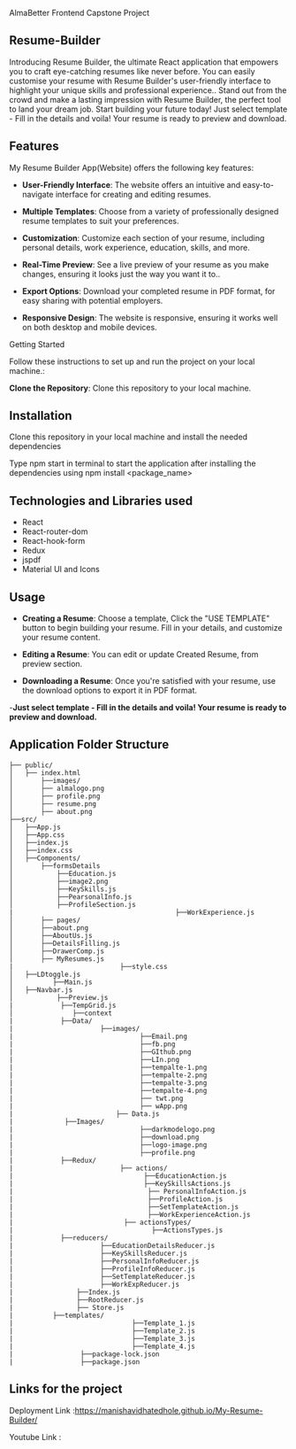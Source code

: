AlmaBetter Frontend Capstone Project


## Resume-Builder

Introducing Resume Builder, the ultimate React application that empowers you to craft eye-catching resumes like never before. You can easily customise your resume with Resume Builder's user-friendly interface to highlight your unique skills and professional experience..
Stand out from the crowd and make a lasting impression with Resume Builder, the perfect tool to land your dream job. Start building your future today!
Just select template - Fill in the details and voila! Your resume is ready to preview and download.

## Features

My Resume Builder App(Website) offers the following key features:

- **User-Friendly Interface**: The website offers an intuitive and easy-to-navigate interface for creating and editing resumes.

- **Multiple Templates**: Choose from a variety of professionally designed resume templates to suit your preferences.

- **Customization**: Customize each section of your resume, including personal details, work experience, education, skills, and more.

- **Real-Time Preview**: See a live preview of your resume as you make changes, ensuring it looks just the way you want it to..
  
- **Export Options**: Download your completed resume in PDF format, for easy sharing with potential employers.

- **Responsive Design**: The website is responsive, ensuring it works well on both desktop and mobile devices.

Getting Started

Follow these instructions to set up and run the project on your local machine.:

**Clone the Repository**: Clone this repository to your local machine.

 ## Installation
Clone this repository in your local machine and install the needed dependencies

Type npm start in terminal to start the application after installing the dependencies using npm install <package_name>

 ## Technologies and Libraries used
- React
- React-router-dom
- React-hook-form
- Redux
- jspdf
- Material UI and Icons
 
   
## Usage

- **Creating a Resume**: Choose a template, Click the "USE TEMPLATE" button to begin building your resume. Fill in your details, and customize your resume content.

- **Editing a Resume**: You can edit or update Created Resume, from preview section.

- **Downloading a Resume**: Once you're satisfied with your resume, use the download options to export it in PDF format.

-**Just select template - Fill in the details and voila! Your resume is ready to preview and download.** 

## Application Folder Structure
```
├── public/
│	├── index.html
│    	├──images/
│		├── almalogo.png
│		├── profile.png
│		├── resume.png
│		├── about.png	
├──src/
│	├──App.js
│	├──App.css
│	├──index.js
│	├──index.css
│	├──Components/
│		├──formsDetails
│			├──Education.js
│			├──image2.png
│			├──KeySkills.js
│			├──PearsonalInfo.js
│			├──ProfileSection.js
|                                         ├──WorkExperience.js
│   	├── pages/
│		├──about.png
│		├──AboutUs.js
│		├──DetailsFilling.js
│		├──DrawerComp.js
│		├── MyResumes.js
|                           ├──style.css
│	├──LDtoggle.js
│          ├──Main.js
│	├──Navbar.js
│           ├──Preview.js
|            ├──TempGrid.js
│	            ├──context
|            ├──Data/
|                      ├──images/
|                                ├──Email.png
|                                ├──fb.png
|                                ├──GIthub.png
|                                ├──LIn.png
|                                ├──tempalte-1.png
|                                ├──tempalte-2.png
|                                ├──tempalte-3.png
|                                ├──tempalte-4.png
|                                ├── twt.png
|                                ├── wApp.png
|                          ├── Data.js
|             ├──Images/
|                                ├──darkmodelogo.png
|                                ├──download.png
|                                ├──logo-image.png
|                                ├──profile.png
|            ├──Redux/
|                           ├── actions/
|                                 ├──EducationAction.js
|                                 ├──KeySkillsActions.js
|                                  ├── PersonalInfoAction.js  
|                                  ├──ProfileAction.js
|                                  ├──SetTemplateAction.js
|                                  ├──WorkExperienceAction.js
|                            ├── actionsTypes/
|                                   ├──ActionsTypes.js      
|            ├──reducers/
|                      ├──EducationDetailsReducer.js
|                      ├──KeySkillsReducer.js
|                      ├──PersonalInfoReducer.js
|                      ├──ProfileInfoReducer.js
|                      ├──SetTemplateReducer.js
|                      ├──WorkExpReducer.js      
|                ├──Index.js
|                ├──RootReducer.js
|                ├── Store.js           
|          ├──templates/
|                              ├──Template_1.js       
|                              ├──Template_2.js    
|                              ├──Template_3.js
|                              ├──Template_4.js    
|                 ├──package-lock.json
|                 ├──package.json                                              
```



## Links for the project

Deployment Link :https://manishavidhatedhole.github.io/My-Resume-Builder/


Youtube Link : 
